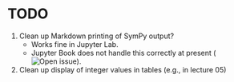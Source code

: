 # TODO

1. Clean up Markdown printing of SymPy output? 
	- Works fine in Jupyter Lab.
	- Jupyter Book does not handle this correctly at present (![Open issue](https://github.com/executablebooks/jupyter-book/issues/1771)).
1. Clean up display of integer values in tables (e.g., in lecture 05)
